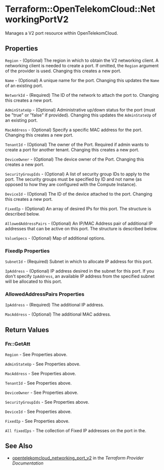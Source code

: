 # Terraform::OpenTelekomCloud::NetworkingPortV2

Manages a V2 port resource within OpenTelekomCloud.

## Properties

`Region` - (Optional) The region in which to obtain the V2 networking client.
A networking client is needed to create a port. If omitted, the
`Region` argument of the provider is used. Changing this creates a new
port.

`Name` - (Optional) A unique name for the port. Changing this
updates the `Name` of an existing port.

`NetworkId` - (Required) The ID of the network to attach the port to. Changing
this creates a new port.

`AdminStateUp` - (Optional) Administrative up/down status for the port
(must be "true" or "false" if provided). Changing this updates the
`AdminStateUp` of an existing port.

`MacAddress` - (Optional) Specify a specific MAC address for the port. Changing
this creates a new port.

`TenantId` - (Optional) The owner of the Port. Required if admin wants
to create a port for another tenant. Changing this creates a new port.

`DeviceOwner` - (Optional) The device owner of the Port. Changing this creates
a new port.

`SecurityGroupIds` - (Optional) A list of security group IDs to apply to the
port. The security groups must be specified by ID and not name (as opposed
to how they are configured with the Compute Instance).

`DeviceId` - (Optional) The ID of the device attached to the port. Changing this
creates a new port.

`FixedIp` - (Optional) An array of desired IPs for this port. The structure is
described below.

`AllowedAddressPairs` - (Optional) An IP/MAC Address pair of additional IP
addresses that can be active on this port. The structure is described
below.

`ValueSpecs` - (Optional) Map of additional options.

### FixedIp Properties

`SubnetId` - (Required) Subnet in which to allocate IP address for
this port.

`IpAddress` - (Optional) IP address desired in the subnet for this port. If
you don't specify `IpAddress`, an available IP address from the specified
subnet will be allocated to this port.

### AllowedAddressPairs Properties

`IpAddress` - (Required) The additional IP address.

`MacAddress` - (Optional) The additional MAC address.


## Return Values

### Fn::GetAtt

`Region` - See Properties above.

`AdminStateUp` - See Properties above.

`MacAddress` - See Properties above.

`TenantId` - See Properties above.

`DeviceOwner` - See Properties above.

`SecurityGroupIds` - See Properties above.

`DeviceId` - See Properties above.

`FixedIp` - See Properties above.

`All fixedIps` - The collection of Fixed IP addresses on the port in the.

## See Also

* [opentelekomcloud_networking_port_v2](https://www.terraform.io/docs/providers/opentelekomcloud/r/networking_port_v2.html) in the _Terraform Provider Documentation_